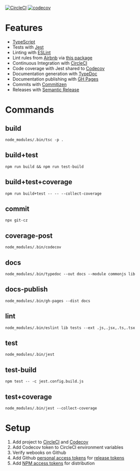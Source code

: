 [![CircleCI](https://img.shields.io/circleci/build/github/dzaman/node-skeleton)](https://circleci.com/gh/dzaman/node-skeleton) [![codecov](https://img.shields.io/codecov/c/github/dzaman/node-skeleton)](https://codecov.io/gh/dzaman/node-skeleton)

# Features

- [TypeScript](https://www.typescriptlang.org/)
- Tests with [Jest](https://jestjs.io/)
- Linting with [ESLint](https://eslint.org/)
- Lint rules from [Airbnb](https://github.com/airbnb/javascript) via [this package](https://github.com/iamturns/eslint-config-airbnb-typescript)
- Continuous Integration with [CircleCI](https://circleci.com/gh/dzaman/node-skeleton)
- Code coverage with Jest shared to [Codecov](https://codecov.io/gh/dzaman/node-skeleton)
- Documentation generation with [TypeDoc](https://typedoc.org/)
- Documentation publishing with [GH Pages](https://pages.github.com/)
- Commits with [Commitizen](https://github.com/commitizen/cz-cli)
- Releases with [Semantic Release](https://github.com/semantic-release/semantic-release)

# Commands

## build

`node_modules/.bin/tsc -p .`

## build+test

`npm run build && npm run test-build`

## build+test+coverage

`npm run build+test -- -- --collect-coverage`

## commit

`npx git-cz`

## coverage-post

`node_modules/.bin/codecov`

## docs

`node_modules/.bin/typedoc --out docs --module commonjs lib`

## docs-publish

`node_modules/.bin/gh-pages --dist docs`

## lint

`node_modules/.bin/eslint lib tests --ext .js,.jsx,.ts,.tsx`

## test

`node_modules/.bin/jest`

## test-build

`npm test -- -c jest.config.build.js`

## test+coverage

`node_modules/.bin/jest --collect-coverage`

# Setup

1. Add project to [CircleCI](https://app.circleci.com/projects/project-dashboard/github/dzaman/) and [Codecov](https://codecov.io/gh/dzaman/+)
2. Add Codecov token to CircleCI environment variables
3. Verify webooks on Github
4. Add Github [personal access tokens](https://github.com/settings/tokens) for [release tokens](https://github.com/semantic-release/semantic-release/blob/master/docs/usage/ci-configuration.md#push-access-to-the-remote-repository)
5. Add [NPM access tokens](https://www.npmjs.com/settings/dzaman/tokens) for distribution


